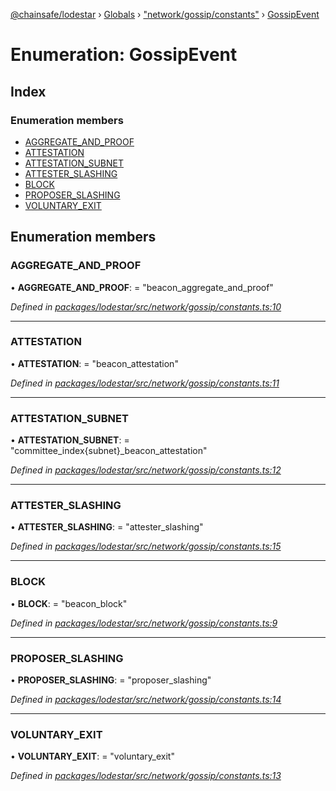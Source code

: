 [@chainsafe/lodestar](../README.md) › [Globals](../globals.md) › ["network/gossip/constants"](../modules/_network_gossip_constants_.md) › [GossipEvent](_network_gossip_constants_.gossipevent.md)

# Enumeration: GossipEvent

## Index

### Enumeration members

* [AGGREGATE_AND_PROOF](_network_gossip_constants_.gossipevent.md#aggregate_and_proof)
* [ATTESTATION](_network_gossip_constants_.gossipevent.md#attestation)
* [ATTESTATION_SUBNET](_network_gossip_constants_.gossipevent.md#attestation_subnet)
* [ATTESTER_SLASHING](_network_gossip_constants_.gossipevent.md#attester_slashing)
* [BLOCK](_network_gossip_constants_.gossipevent.md#block)
* [PROPOSER_SLASHING](_network_gossip_constants_.gossipevent.md#proposer_slashing)
* [VOLUNTARY_EXIT](_network_gossip_constants_.gossipevent.md#voluntary_exit)

## Enumeration members

###  AGGREGATE_AND_PROOF

• **AGGREGATE_AND_PROOF**: = "beacon_aggregate_and_proof"

*Defined in [packages/lodestar/src/network/gossip/constants.ts:10](https://github.com/ChainSafe/lodestar/blob/b76b72d03/packages/lodestar/src/network/gossip/constants.ts#L10)*

___

###  ATTESTATION

• **ATTESTATION**: = "beacon_attestation"

*Defined in [packages/lodestar/src/network/gossip/constants.ts:11](https://github.com/ChainSafe/lodestar/blob/b76b72d03/packages/lodestar/src/network/gossip/constants.ts#L11)*

___

###  ATTESTATION_SUBNET

• **ATTESTATION_SUBNET**: = "committee_index{subnet}_beacon_attestation"

*Defined in [packages/lodestar/src/network/gossip/constants.ts:12](https://github.com/ChainSafe/lodestar/blob/b76b72d03/packages/lodestar/src/network/gossip/constants.ts#L12)*

___

###  ATTESTER_SLASHING

• **ATTESTER_SLASHING**: = "attester_slashing"

*Defined in [packages/lodestar/src/network/gossip/constants.ts:15](https://github.com/ChainSafe/lodestar/blob/b76b72d03/packages/lodestar/src/network/gossip/constants.ts#L15)*

___

###  BLOCK

• **BLOCK**: = "beacon_block"

*Defined in [packages/lodestar/src/network/gossip/constants.ts:9](https://github.com/ChainSafe/lodestar/blob/b76b72d03/packages/lodestar/src/network/gossip/constants.ts#L9)*

___

###  PROPOSER_SLASHING

• **PROPOSER_SLASHING**: = "proposer_slashing"

*Defined in [packages/lodestar/src/network/gossip/constants.ts:14](https://github.com/ChainSafe/lodestar/blob/b76b72d03/packages/lodestar/src/network/gossip/constants.ts#L14)*

___

###  VOLUNTARY_EXIT

• **VOLUNTARY_EXIT**: = "voluntary_exit"

*Defined in [packages/lodestar/src/network/gossip/constants.ts:13](https://github.com/ChainSafe/lodestar/blob/b76b72d03/packages/lodestar/src/network/gossip/constants.ts#L13)*
